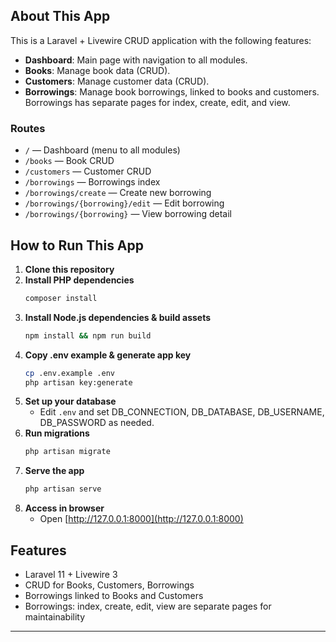 ## About This App

This is a Laravel + Livewire CRUD application with the following features:

-   **Dashboard**: Main page with navigation to all modules.
-   **Books**: Manage book data (CRUD).
-   **Customers**: Manage customer data (CRUD).
-   **Borrowings**: Manage book borrowings, linked to books and customers. Borrowings has separate pages for index, create, edit, and view.

### Routes

-   `/` — Dashboard (menu to all modules)
-   `/books` — Book CRUD
-   `/customers` — Customer CRUD
-   `/borrowings` — Borrowings index
-   `/borrowings/create` — Create new borrowing
-   `/borrowings/{borrowing}/edit` — Edit borrowing
-   `/borrowings/{borrowing}` — View borrowing detail

## How to Run This App

1. **Clone this repository**
2. **Install PHP dependencies**
    ```bash
    composer install
    ```
3. **Install Node.js dependencies & build assets**
    ```bash
    npm install && npm run build
    ```
4. **Copy .env example & generate app key**
    ```bash
    cp .env.example .env
    php artisan key:generate
    ```
5. **Set up your database**
    - Edit `.env` and set DB_CONNECTION, DB_DATABASE, DB_USERNAME, DB_PASSWORD as needed.
6. **Run migrations**
    ```bash
    php artisan migrate
    ```
7. **Serve the app**
    ```bash
    php artisan serve
    ```
8. **Access in browser**
    - Open [http://127.0.0.1:8000](http://127.0.0.1:8000)

## Features

-   Laravel 11 + Livewire 3
-   CRUD for Books, Customers, Borrowings
-   Borrowings linked to Books and Customers
-   Borrowings: index, create, edit, view are separate pages for maintainability

---

